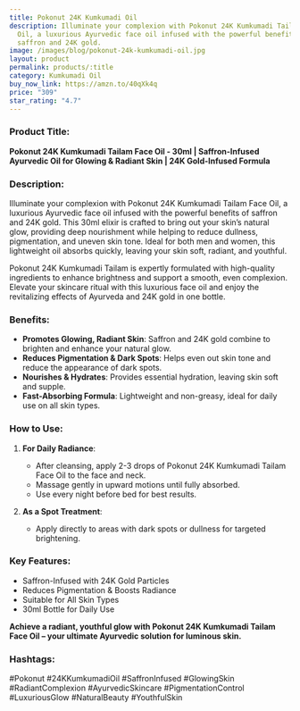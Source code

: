 ```yaml
---
title: Pokonut 24K Kumkumadi Oil
description: Illuminate your complexion with Pokonut 24K Kumkumadi Tailam Face
  Oil, a luxurious Ayurvedic face oil infused with the powerful benefits of
  saffron and 24K gold.
image: /images/blog/pokonut-24k-kumkumadi-oil.jpg
layout: product
permalink: products/:title
category: Kumkumadi Oil
buy_now_link: https://amzn.to/40qXk4q
price: "309"
star_rating: "4.7"
---
```

### Product Title:
**Pokonut 24K Kumkumadi Tailam Face Oil - 30ml | Saffron-Infused Ayurvedic Oil for Glowing & Radiant Skin | 24K Gold-Infused Formula**

### Description:
Illuminate your complexion with Pokonut 24K Kumkumadi Tailam Face Oil, a luxurious Ayurvedic face oil infused with the powerful benefits of saffron and 24K gold. This 30ml elixir is crafted to bring out your skin’s natural glow, providing deep nourishment while helping to reduce dullness, pigmentation, and uneven skin tone. Ideal for both men and women, this lightweight oil absorbs quickly, leaving your skin soft, radiant, and youthful.

Pokonut 24K Kumkumadi Tailam is expertly formulated with high-quality ingredients to enhance brightness and support a smooth, even complexion. Elevate your skincare ritual with this luxurious face oil and enjoy the revitalizing effects of Ayurveda and 24K gold in one bottle.

### Benefits:
- **Promotes Glowing, Radiant Skin**: Saffron and 24K gold combine to brighten and enhance your natural glow.
- **Reduces Pigmentation & Dark Spots**: Helps even out skin tone and reduce the appearance of dark spots.
- **Nourishes & Hydrates**: Provides essential hydration, leaving skin soft and supple.
- **Fast-Absorbing Formula**: Lightweight and non-greasy, ideal for daily use on all skin types.

### How to Use:
1. **For Daily Radiance**:
   - After cleansing, apply 2-3 drops of Pokonut 24K Kumkumadi Tailam Face Oil to the face and neck.
   - Massage gently in upward motions until fully absorbed.
   - Use every night before bed for best results.

2. **As a Spot Treatment**:
   - Apply directly to areas with dark spots or dullness for targeted brightening.

### Key Features:
- Saffron-Infused with 24K Gold Particles
- Reduces Pigmentation & Boosts Radiance
- Suitable for All Skin Types
- 30ml Bottle for Daily Use

**Achieve a radiant, youthful glow with Pokonut 24K Kumkumadi Tailam Face Oil – your ultimate Ayurvedic solution for luminous skin.**

### Hashtags:
#Pokonut #24KKumkumadiOil #SaffronInfused #GlowingSkin #RadiantComplexion #AyurvedicSkincare #PigmentationControl #LuxuriousGlow #NaturalBeauty #YouthfulSkin
